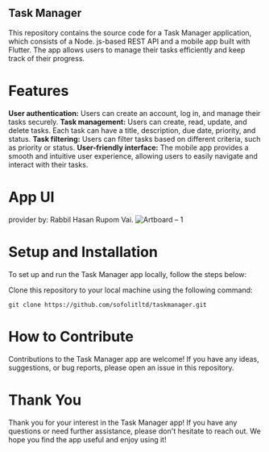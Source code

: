 ## Task Manager
This repository contains the source code for a Task Manager application, which consists of a Node. js-based REST API and a mobile app built with Flutter. The app allows users to manage their tasks efficiently and keep track of their progress.

# Features
**User authentication:** Users can create an account, log in, and manage their tasks securely.
**Task management:** Users can create, read, update, and delete tasks. Each task can have a title, description, due date, priority, and status.
**Task filtering:** Users can filter tasks based on different criteria, such as priority or status.
**User-friendly interface:** The mobile app provides a smooth and intuitive user experience, allowing users to easily navigate and interact with their tasks.

# App UI 
provider by: Rabbil Hasan Rupom Vai.
![Artboard – 1](https://github.com/sofolitltd/taskmanager/assets/102704714/d47963b1-0aa9-4008-a776-03b62cffc87e)

# Setup and Installation
To set up and run the Task Manager app locally, follow the steps below:

Clone this repository to your local machine using the following command:
```
git clone https://github.com/sofolitltd/taskmanager.git
```

# How to Contribute
Contributions to the Task Manager app are welcome! If you have any ideas, suggestions, or bug reports, please open an issue in this repository.

# Thank You
Thank you for your interest in the Task Manager app! If you have any questions or need further assistance, please don't hesitate to reach out. We hope you find the app useful and enjoy using it!
